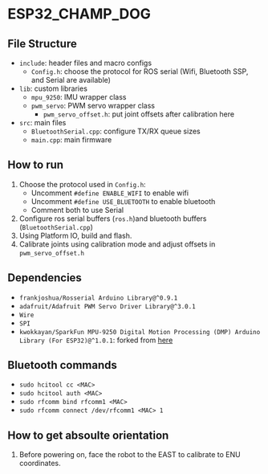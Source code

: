 # ESP32_CHAMP_DOG
## File Structure
- `include`: header files and macro configs
    - `Config.h`: choose the protocol for ROS serial (Wifi, Bluetooth SSP, and Serial are available)
- `lib`: custom libraries
    - `mpu_9250`: IMU wrapper class
    - `pwm_servo`: PWM servo wrapper class
        - `pwm_servo_offset.h`: put joint offsets after calibration here
- `src`: main files
    - `BluetoothSerial.cpp`: configure TX/RX queue sizes
    - `main.cpp`: main firmware
## How to run
1. Choose the protocol used in `Config.h`:
    - Uncomment `#define ENABLE_WIFI` to enable wifi
    - Uncomment `#define USE_BLUETOOTH` to enable bluetooth
    - Comment both to use Serial
2. Configure ros serial buffers (`ros.h`)and bluetooth buffers (`BluetoothSerial.cpp`)
3. Using Platform IO, build and flash.
4. Calibrate joints using calibration mode and adjust offsets in `pwm_servo_offset.h`
## Dependencies
- `frankjoshua/Rosserial Arduino Library@^0.9.1`
- `adafruit/Adafruit PWM Servo Driver Library@^3.0.1`
- `Wire`
- `SPI`
- `kwokkayan/SparkFun MPU-9250 Digital Motion Processing (DMP) Arduino Library (For ESP32)@^1.0.1`: forked from [here](https://github.com/sparkfun/SparkFun_MPU-9250-DMP_Arduino_Library)
## Bluetooth commands
- `sudo hcitool cc <MAC>`
- `sudo hcitool auth <MAC>`
- `sudo rfcomm bind rfcomm1 <MAC>`
- `sudo rfcomm connect /dev/rfcomm1 <MAC> 1`
## How to get absoulte orientation
1. Before powering on, face the robot to the EAST to calibrate to ENU coordinates.